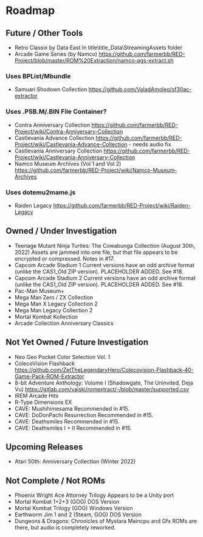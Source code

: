 # Roadmap

## Future / Other Tools
- Retro Classix by Data East
  In title\title_Data\StreamingAssets folder
- Arcade Game Series (by Namco)
  https://github.com/farmerbb/RED-Project/blob/master/ROM%20Extraction/namco-ags-extract.sh

### Uses BPList/Mbundle
- Samuari Shodown Collection
  https://github.com/ValadAmoleo/sf30ac-extractor

### Uses .PSB.M/.BIN File Container?
- Contra Anniversary Collection
  https://github.com/farmerbb/RED-Project/wiki/Contra-Anniversary-Collection
- Castlevania Advance Collection
  https://github.com/farmerbb/RED-Project/wiki/Castlevania-Advance-Collection - needs audio fix
- Castlevania Anniversary Collection
  https://github.com/farmerbb/RED-Project/wiki/Castlevania-Anniversary-Collection
- Namco Museum Archives (Vol 1 and Vol 2)
  https://github.com/farmerbb/RED-Project/wiki/Namco-Museum-Archives

### Uses dotemu2mame.js
- Raiden Legacy
  https://github.com/farmerbb/RED-Project/wiki/Raiden-Legacy


## Owned / Under Investigation
- Teenage Mutant Ninja Turtles: The Cowabunga Collection (August 30th, 2022)
  Assets are jammed into one file, but that file appears to be encrypted or compressed. Notes in #17.
- Capcom Arcade Stadium 1
  Current versions have an odd archive format (unlike the CAS1_Old ZIP version).
  PLACEHOLDER ADDED. See #18.
- Capcom Arcade Stadium 2
  Current versions have an odd archive format (unlike the CAS1_Old ZIP version).
  PLACEHOLDER ADDED. See #18.
- Pac-Man Museum+
- Mega Man Zero / ZX Collection
- Mega Man X Legacy Collection 2
- Mega Man Legacy Collection 2
- Mortal Kombat Kollection
- Arcade Collection Anniversary Classics

## Not Yet Owned / Future Investigation
- Neo Geo Pocket Color Selection Vol. 1
- ColecoVision Flashback
  https://github.com/ZetTheLegendaryHero/Colecovision-Flashback-40-Game-Pack-ROM-Extractor
- 8-bit Adventure Anthology: Volume I	(Shadowgate, The Uninvited, Deja Vu)
  https://gitlab.com/vaiski/romextract/-/blob/master/supported.csv
- IREM Arcade Hits
- R-Type Dimensions EX
- CAVE: Mushihimesama
  Recommended in #15.
- CAVE: DoDonPachi Resurrection
  Recommended in #15.
- CAVE: Deathsmiles
  Recommended in #15.
- CAVE: Deathsmiles I + II
  Recommended in #15.

## Upcoming Releases
- Atari 50th: Anniversary Collection (Winter 2022)

## Not Complete / Not ROMs
- Phoenix Wright Ace Attorney Trilogy
  Appears to be a Unity port
- Mortal Kombat 1+2+3 (GOG)
  DOS Version
- Mortal Kombat Trilogy (GOG)
  Windows Version
- Earthworm Jim 1 and 2 (Steam, GOG)
  DOS Version
- Dungeons & Dragons: Chronicles of Mystara
  Maincpu and Gfx ROMs are there, but audio is completely reworked.

